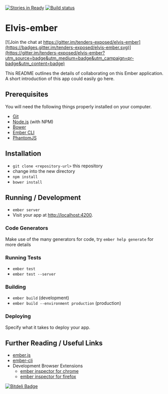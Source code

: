 [![Stories in Ready](https://badge.waffle.io/tenders-exposed/elvis-ember.png?label=ready&title=Ready)](https://waffle.io/tenders-exposed/elvis-ember) [![Build status](https://travis-ci.org/tenders-exposed/elvis-ember.svg)](https://travis-ci.org/tenders-exposed/elvis-ember)

# Elvis-ember

[![Join the chat at https://gitter.im/tenders-exposed/elvis-ember](https://badges.gitter.im/tenders-exposed/elvis-ember.svg)](https://gitter.im/tenders-exposed/elvis-ember?utm_source=badge&utm_medium=badge&utm_campaign=pr-badge&utm_content=badge)

This README outlines the details of collaborating on this Ember application.
A short introduction of this app could easily go here.

## Prerequisites

You will need the following things properly installed on your computer.

* [Git](http://git-scm.com/)
* [Node.js](http://nodejs.org/) (with NPM)
* [Bower](http://bower.io/)
* [Ember CLI](http://www.ember-cli.com/)
* [PhantomJS](http://phantomjs.org/)

## Installation

* `git clone <repository-url>` this repository
* change into the new directory
* `npm install`
* `bower install`

## Running / Development

* `ember server`
* Visit your app at [http://localhost:4200](http://localhost:4200).

### Code Generators

Make use of the many generators for code, try `ember help generate` for more details

### Running Tests

* `ember test`
* `ember test --server`

### Building

* `ember build` (development)
* `ember build --environment production` (production)

### Deploying

Specify what it takes to deploy your app.

## Further Reading / Useful Links

* [ember.js](http://emberjs.com/)
* [ember-cli](http://www.ember-cli.com/)
* Development Browser Extensions
  * [ember inspector for chrome](https://chrome.google.com/webstore/detail/ember-inspector/bmdblncegkenkacieihfhpjfppoconhi)
  * [ember inspector for firefox](https://addons.mozilla.org/en-US/firefox/addon/ember-inspector/)



[![Bitdeli Badge](https://d2weczhvl823v0.cloudfront.net/tenders-exposed/elvis-ember/trend.png)](https://bitdeli.com/free "Bitdeli Badge")

